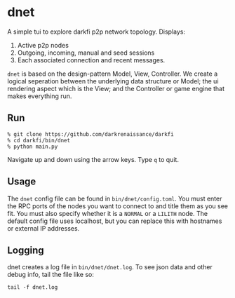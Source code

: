 # dnet

A simple tui to explore darkfi p2p network topology. Displays:

1. Active p2p nodes
2. Outgoing, incoming, manual and seed sessions
3. Each associated connection and recent messages.

`dnet` is based on the design-pattern Model, View, Controller. We create
a logical seperation between the underlying data structure or Model;
the ui rendering aspect which is the View; and the Controller or game
engine that makes everything run.

## Run

```shell
% git clone https://github.com/darkrenaissance/darkfi 
% cd darkfi/bin/dnet
% python main.py
```

Navigate up and down using the arrow keys. Type `q` to quit.

## Usage

The `dnet` config file can be found in `bin/dnet/config.toml`. You must
enter the RPC ports of the nodes you want to connect to and title them as
you see fit. You must also specify whether it is a `NORMAL` or a `LILITH`
node. The default config file uses localhost, but you can replace this
with hostnames or external IP addresses.

## Logging

dnet creates a log file in `bin/dnet/dnet.log`. To see json data and
other debug info, tail the file like so:

```shell
tail -f dnet.log
```
